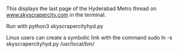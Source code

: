 This displays the last page of the Hyderabad Metro thread on www.skyscrapercity.com in the terminal.

Run with python3 skyscrapercityhyd.py

Linux users can create a symbolic link with the command
sudo ln -s skyscrapercityhyd.py /usr/local/bin/
